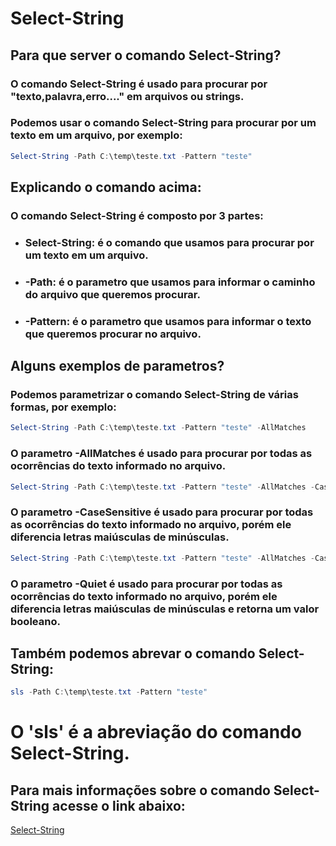 # Select-String 
## Para que server o comando Select-String?
### O comando Select-String é usado para procurar por "texto,palavra,erro...." em arquivos ou strings.
### Podemos usar o comando Select-String para procurar por um texto em um arquivo, por exemplo:
```powershell
Select-String -Path C:\temp\teste.txt -Pattern "teste"
```

## Explicando o comando acima:
### O comando Select-String é composto por 3 partes:
* ### Select-String: é o comando que usamos para procurar por um texto em um arquivo.
* ### -Path: é o parametro que usamos para informar o caminho do arquivo que queremos procurar.
* ### -Pattern: é o parametro que usamos para informar o texto que queremos procurar no arquivo.

## Alguns exemplos de parametros?
### Podemos parametrizar o comando Select-String de várias formas, por exemplo:
```powershell
Select-String -Path C:\temp\teste.txt -Pattern "teste" -AllMatches
```
### O parametro -AllMatches é usado para procurar por todas as ocorrências do texto informado no arquivo.

```powershell
Select-String -Path C:\temp\teste.txt -Pattern "teste" -AllMatches -CaseSensitive
```
### O parametro -CaseSensitive é usado para procurar por todas as ocorrências do texto informado no arquivo, porém ele diferencia letras maiúsculas de minúsculas.

```powershell
Select-String -Path C:\temp\teste.txt -Pattern "teste" -AllMatches -CaseSensitive -Quiet
```
### O parametro -Quiet é usado para procurar por todas as ocorrências do texto informado no arquivo, porém ele diferencia letras maiúsculas de minúsculas e retorna um valor booleano.

## Também podemos abrevar o comando Select-String:
```powershell
sls -Path C:\temp\teste.txt -Pattern "teste" 
```

# O 'sls' é a abreviação do comando Select-String.





## Para mais informações sobre o comando Select-String acesse o link abaixo:
[Select-String](https://docs.microsoft.com/pt-br/powershell/module/microsoft.powershell.utility/select-string?view=powershell-7.1)